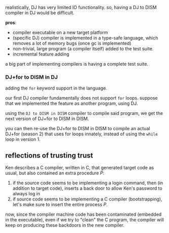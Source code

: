 realistically, DJ has very limited IO functionality. so, having a DJ to DISM compiler in DJ would be difficult.

**pros**: 
- compiler executable on a new target platform
- (specific DJ) compiler is implemented in a type-safe language, which removes a lot of memory bugs (once gc is implemented)
- non-trivial, large program (a compiler itself) added to the test suite.
- incremental feature adding 

a big part of implementing compilers is having a complete test suite. 

### DJ+for to DISM in DJ
adding the `for` keyword support in the language. 

our first DJ compiler fundamentally does not support `for` loops. suppose that we implemented the feature as another program, using DJ. 

using the `DJ to DISM in DISM` compiler to compile said program, we get the next version of DJ+for to DISM in DISM.

you can then re-use the DJ+for to DISM in DISM to compile an actual DJ+for (season 2) that uses for loops innately, instead of using the `while` loop in version 1.

## reflections of trusting trust
Ken describes a C compiler, written in C, that generated target code as usual, but also contained an extra procedure $P$:
1. if the source code seems to be implementing a login command, then (in addition to target code), inserts a back door to allow Ken's password to always log in
2. if source code seems to be implementing a C compiler (bootstrapping), let's make sure to insert the entire process $P$.

now, since the compiler machine code has been contaminated (embedded in the executable), even if we try to "clean" the C program, the compiler will keep on producing these backdoors in the new compiler.[]()